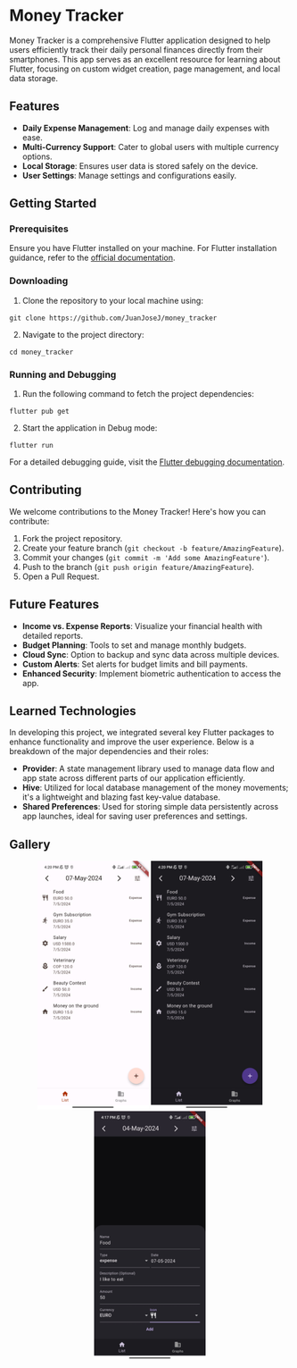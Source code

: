 # Money Tracker

Money Tracker is a comprehensive Flutter application designed to help users efficiently track their daily personal finances directly from their smartphones. This app serves as an excellent resource for learning about Flutter, focusing on custom widget creation, page management, and local data storage.

## Features

- **Daily Expense Management**: Log and manage daily expenses with ease.
- **Multi-Currency Support**: Cater to global users with multiple currency options.
- **Local Storage**: Ensures user data is stored safely on the device.
- **User Settings**: Manage settings and configurations easily.

## Getting Started

### Prerequisites

Ensure you have Flutter installed on your machine. For Flutter installation guidance, refer to the [official documentation](https://docs.flutter.dev/get-started/install).

### Downloading

1. Clone the repository to your local machine using:

```
git clone https://github.com/JuanJoseJ/money_tracker
```

2. Navigate to the project directory:

```
cd money_tracker
```

### Running and Debugging

1. Run the following command to fetch the project dependencies:

```
flutter pub get
```

2. Start the application in Debug mode:

```
flutter run
```

For a detailed debugging guide, visit the [Flutter debugging documentation](https://docs.flutter.dev/testing/debugging).

## Contributing

We welcome contributions to the Money Tracker! Here's how you can contribute:

1. Fork the project repository.
2. Create your feature branch (`git checkout -b feature/AmazingFeature`).
3. Commit your changes (`git commit -m 'Add some AmazingFeature'`).
4. Push to the branch (`git push origin feature/AmazingFeature`).
5. Open a Pull Request.

## Future Features

- **Income vs. Expense Reports**: Visualize your financial health with detailed reports.
- **Budget Planning**: Tools to set and manage monthly budgets.
- **Cloud Sync**: Option to backup and sync data across multiple devices.
- **Custom Alerts**: Set alerts for budget limits and bill payments.
- **Enhanced Security**: Implement biometric authentication to access the app.

## Learned Technologies

In developing this project, we integrated several key Flutter packages to enhance functionality and improve the user experience. Below is a breakdown of the major dependencies and their roles:

- **Provider**: A state management library used to manage data flow and app state across different parts of our application efficiently.
- **Hive**: Utilized for local database management of the money movements; it's a lightweight and blazing fast key-value database.
- **Shared Preferences**: Used for storing simple data persistently across app launches, ideal for saving user preferences and settings.

## Gallery

<p align="center">
  <img src="./static/pictures/List-Light.jpg" alt="Home Screen Light" width="200"/>
  <img src="./static/pictures/List-Dark.jpg" alt="Home Screen Dark" width="200"/>
  <img src="./static/pictures/Form.jpg" alt="Form Dark" width="200"/>
</p>

